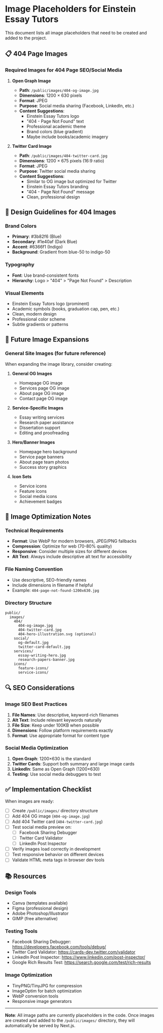 # Image Placeholders for Einstein Essay Tutors

This document lists all image placeholders that need to be created and added to the project.

## 📋 404 Page Images

### Required Images for 404 Page SEO/Social Media

1. **Open Graph Image**
   - **Path**: `/public/images/404-og-image.jpg`
   - **Dimensions**: 1200 × 630 pixels
   - **Format**: JPEG
   - **Purpose**: Social media sharing (Facebook, LinkedIn, etc.)
   - **Content Suggestions**:
     - Einstein Essay Tutors logo
     - "404 - Page Not Found" text
     - Professional academic theme
     - Brand colors (blue gradient)
     - Maybe include books/academic imagery

2. **Twitter Card Image**
   - **Path**: `/public/images/404-twitter-card.jpg`
   - **Dimensions**: 1200 × 675 pixels (16:9 ratio)
   - **Format**: JPEG
   - **Purpose**: Twitter social media sharing
   - **Content Suggestions**:
     - Similar to OG image but optimized for Twitter
     - Einstein Essay Tutors branding
     - "404 - Page Not Found" message
     - Clean, professional design

## 🎨 Design Guidelines for 404 Images

### Brand Colors
- **Primary**: #3b82f6 (Blue)
- **Secondary**: #1e40af (Dark Blue)
- **Accent**: #6366f1 (Indigo)
- **Background**: Gradient from blue-50 to indigo-50

### Typography
- **Font**: Use brand-consistent fonts
- **Hierarchy**: Logo > "404" > "Page Not Found" > Description

### Visual Elements
- Einstein Essay Tutors logo (prominent)
- Academic symbols (books, graduation cap, pen, etc.)
- Clean, modern design
- Professional color scheme
- Subtle gradients or patterns

## 🔄 Future Image Expansions

### General Site Images (for future reference)
When expanding the image library, consider creating:

1. **General OG Images**
   - Homepage OG image
   - Services page OG image  
   - About page OG image
   - Contact page OG image

2. **Service-Specific Images**
   - Essay writing services
   - Research paper assistance
   - Dissertation support
   - Editing and proofreading

3. **Hero/Banner Images**
   - Homepage hero background
   - Service page banners
   - About page team photos
   - Success story graphics

4. **Icon Sets**
   - Service icons
   - Feature icons
   - Social media icons
   - Achievement badges

## 📝 Image Optimization Notes

### Technical Requirements
- **Format**: Use WebP for modern browsers, JPEG/PNG fallbacks
- **Compression**: Optimize for web (70-80% quality)
- **Responsive**: Consider multiple sizes for different devices
- **Alt Text**: Always include descriptive alt text for accessibility

### File Naming Convention
- Use descriptive, SEO-friendly names
- Include dimensions in filename if helpful
- Example: `404-page-not-found-1200x630.jpg`

### Directory Structure
```
public/
  images/
    404/
      404-og-image.jpg
      404-twitter-card.jpg
      404-hero-illustration.svg (optional)
    social/
      og-default.jpg
      twitter-card-default.jpg
    services/
      essay-writing-hero.jpg
      research-papers-banner.jpg
    icons/
      feature-icons/
      service-icons/
```

## 🔍 SEO Considerations

### Image SEO Best Practices
1. **File Names**: Use descriptive, keyword-rich filenames
2. **Alt Text**: Include relevant keywords naturally
3. **File Size**: Keep under 100KB when possible
4. **Dimensions**: Follow platform requirements exactly
5. **Format**: Use appropriate format for content type

### Social Media Optimization
1. **Open Graph**: 1200×630 is the standard
2. **Twitter Cards**: Support both summary and large image cards
3. **LinkedIn**: Same as Open Graph (1200×630)
4. **Testing**: Use social media debuggers to test

## ✅ Implementation Checklist

When images are ready:

- [ ] Create `/public/images/` directory structure
- [ ] Add 404 OG image (`404-og-image.jpg`)
- [ ] Add 404 Twitter card (`404-twitter-card.jpg`)
- [ ] Test social media preview on:
  - [ ] Facebook Sharing Debugger
  - [ ] Twitter Card Validator
  - [ ] LinkedIn Post Inspector
- [ ] Verify images load correctly in development
- [ ] Test responsive behavior on different devices
- [ ] Validate HTML meta tags in browser dev tools

## 📚 Resources

### Design Tools
- Canva (templates available)
- Figma (professional design)
- Adobe Photoshop/Illustrator
- GIMP (free alternative)

### Testing Tools
- Facebook Sharing Debugger: https://developers.facebook.com/tools/debug/
- Twitter Card Validator: https://cards-dev.twitter.com/validator
- LinkedIn Post Inspector: https://www.linkedin.com/post-inspector/
- Google Rich Results Test: https://search.google.com/test/rich-results

### Image Optimization
- TinyPNG/TinyJPG for compression
- ImageOptim for batch optimization
- WebP conversion tools
- Responsive image generators

---

**Note**: All image paths are currently placeholders in the code. Once images are created and added to the `/public/images/` directory, they will automatically be served by Next.js.